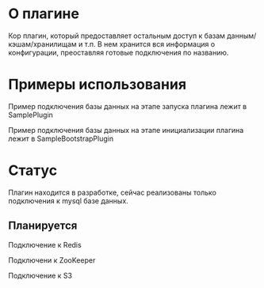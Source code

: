 # О плагине
Кор плагин, который предоставляет остальным доступ к базам данным/кэшам/хранилищам и т.п.
В нем хранится вся информация о конфигурации, преоставляя готовые подключения по названию.

# Примеры использования

Пример подключения базы данных на этапе запуска плагина лежит в SamplePlugin

Пример подключения базы данных на этапе инициализации плагина лежит в SampleBootstrapPlugin

# Статус

Плагин находится в разработке, сейчас реализованы только подключения к mysql базе данных.

## Планируется
Подключение к Redis

Подключени к ZooKeeper

Подключение к S3

